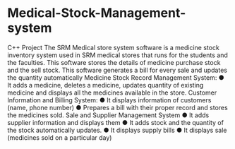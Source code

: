 # Medical-Stock-Management-system
C++ Project
The SRM Medical store system software is a medicine stock inventory system used in SRM medical stores that runs for the students and the faculties. This software stores the details of medicine purchase stock and the sell stock. This software generates a bill for every sale and updates the quantity automatically
 Medicine Stock Record Management System:
● It adds a medicine, deletes a medicine, updates quantity of existing medicine and displays all the medicines available in the store.
Customer Information and Billing System:
● It displays information of customers (name, phone number)
● Prepares a bill with their proper record and stores the medicines sold.
Sale and Supplier Management System 
● It adds supplier information and displays them 
● It adds stock and the quantity of the stock automatically updates.
● It displays supply bills 
● It displays sale (medicines sold on a particular day)
